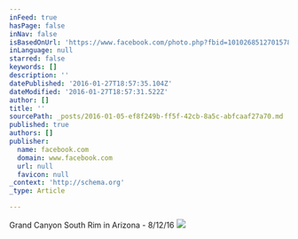 ```yaml
---
inFeed: true
hasPage: false
inNav: false
isBasedOnUrl: 'https://www.facebook.com/photo.php?fbid=10102685127015782&set=a.10100792266688052.2854089.5141988&type=3&theater'
inLanguage: null
starred: false
keywords: []
description: ''
datePublished: '2016-01-27T18:57:35.104Z'
dateModified: '2016-01-27T18:57:31.522Z'
author: []
title: ''
sourcePath: _posts/2016-01-05-ef8f249b-ff5f-42cb-8a5c-abfcaaf27a70.md
published: true
authors: []
publisher:
  name: facebook.com
  domain: www.facebook.com
  url: null
  favicon: null
_context: 'http://schema.org'
_type: Article

---
```

Grand Canyon South Rim in Arizona - 8/12/16
![](https://scontent.xx.fbcdn.net/hphotos-xfa1/t31.0-8/q85/s2048x2048/1553274_10102685127015782_935743624_o.jpg)